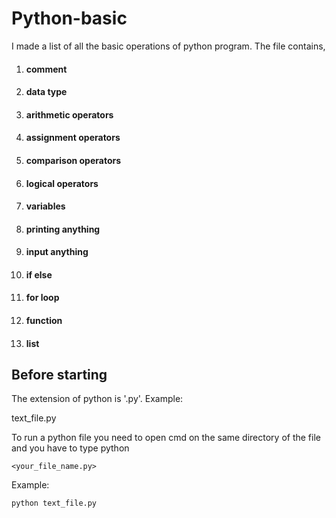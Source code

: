 # Python-basic
I made a list of all the basic operations of python program. 
The file contains,
1. #### comment
1. #### data type
1. #### arithmetic operators
1. #### assignment operators
1. #### comparison operators
1. #### logical operators
1. #### variables
1. #### printing anything
1. #### input anything
1. #### if else
1. #### for loop
1. #### function
1. #### list


## Before starting

The extension of python is '.py'. 
Example:

text_file.py

To run a python file you need to open cmd on the same directory of the file and you have to type python 
```
<your_file_name.py>
```

Example:
```
python text_file.py
```
